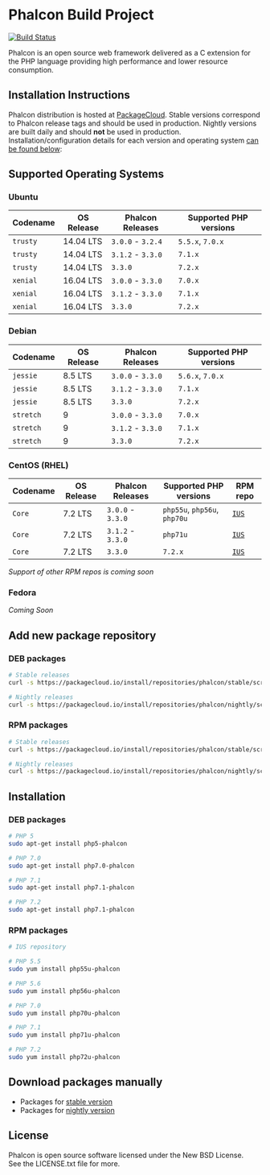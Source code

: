 # Phalcon Build Project

[![Build Status](https://travis-ci.org/phalcongelist/packagecloud.svg?branch=master)][:build-st:]

Phalcon is an open source web framework delivered as a C extension for the PHP language
providing high performance and lower resource consumption.

## Installation Instructions

Phalcon distribution is hosted at [PackageCloud][:cloud:].
Stable versions correspond to Phalcon release tags and should be used in production.
Nightly versions are built daily and should **not** be used in production.
Installation/configuration details for each version and operating system [can be found below](#add-new-package-repository):

## Supported Operating Systems

### Ubuntu

| Codename  | OS Release | Phalcon Releases  | Supported PHP versions |
| --------- | ---------- | ----------------- | ---------------------- |
| `trusty`  | 14.04 LTS  | `3.0.0` - `3.2.4` | `5.5.x`, `7.0.x`       |
| `trusty`  | 14.04 LTS  | `3.1.2` - `3.3.0` | `7.1.x`                |
| `trusty`  | 14.04 LTS  | `3.3.0`           | `7.2.x`                |
| `xenial`  | 16.04 LTS  | `3.0.0` - `3.3.0` | `7.0.x`                |
| `xenial`  | 16.04 LTS  | `3.1.2` - `3.3.0` | `7.1.x`                |
| `xenial`  | 16.04 LTS  | `3.3.0`           | `7.2.x`                |

### Debian

| Codename  | OS Release | Phalcon Releases  | Supported PHP versions |
| --------- | ---------- | ----------------- | ---------------------- |
| `jessie`  | 8.5 LTS    | `3.0.0` - `3.3.0` | `5.6.x`, `7.0.x`       |
| `jessie`  | 8.5 LTS    | `3.1.2` - `3.3.0` | `7.1.x`                |
| `jessie`  | 8.5 LTS    | `3.3.0`           | `7.2.x`                |
| `stretch` | 9          | `3.0.0` - `3.3.0` | `7.0.x`                |
| `stretch` | 9          | `3.1.2` - `3.3.0` | `7.1.x`                |
| `stretch` | 9          | `3.3.0`           | `7.2.x`                |

### CentOS (RHEL)

| Codename  | OS Release | Phalcon Releases  | Supported PHP versions       | RPM repo       |
| --------- | ---------- | ----------------- | ---------------------------- | -------------- |
| `Core`    | 7.2 LTS    | `3.0.0` - `3.3.0` | `php55u`, `php56u`, `php70u` | [`IUS`][:ius:] |
| `Core`    | 7.2 LTS    | `3.1.2` - `3.3.0` | `php71u`                     | [`IUS`][:ius:] |
| `Core`    | 7.2 LTS    | `3.3.0`           | `7.2.x`                      | [`IUS`][:ius:] |

_Support of other RPM repos is coming soon_

### Fedora

_Coming Soon_

## Add new package repository

### DEB packages

```sh
# Stable releases
curl -s https://packagecloud.io/install/repositories/phalcon/stable/script.deb.sh | sudo bash

# Nightly releases
curl -s https://packagecloud.io/install/repositories/phalcon/nightly/script.deb.sh | sudo bash
```

### RPM packages

```sh
# Stable releases
curl -s https://packagecloud.io/install/repositories/phalcon/stable/script.rpm.sh | sudo bash

# Nightly releases
curl -s https://packagecloud.io/install/repositories/phalcon/nightly/script.rpm.sh | sudo bash
```

## Installation

### DEB packages

```sh
# PHP 5
sudo apt-get install php5-phalcon

# PHP 7.0
sudo apt-get install php7.0-phalcon

# PHP 7.1
sudo apt-get install php7.1-phalcon

# PHP 7.2
sudo apt-get install php7.1-phalcon
```

### RPM packages

```sh
# IUS repository

# PHP 5.5
sudo yum install php55u-phalcon

# PHP 5.6
sudo yum install php56u-phalcon

# PHP 7.0
sudo yum install php70u-phalcon

# PHP 7.1
sudo yum install php71u-phalcon

# PHP 7.2
sudo yum install php72u-phalcon
```

## Download packages manually

* Packages for [stable version][:stable:]
* Packages for [nightly version][:nightly:]

## License

Phalcon is open source software licensed under the New BSD License.<br>
See the LICENSE.txt file for more.

[:build-st:]: https://travis-ci.org/phalcongelist/packagecloud
[:cloud:]: https://packagecloud.io/phalcon
[:stable:]: https://packagecloud.io/phalcon/stable
[:nightly:]: https://packagecloud.io/phalcon/nightly
[:ius:]: https://github.com/iuscommunity-pkg
